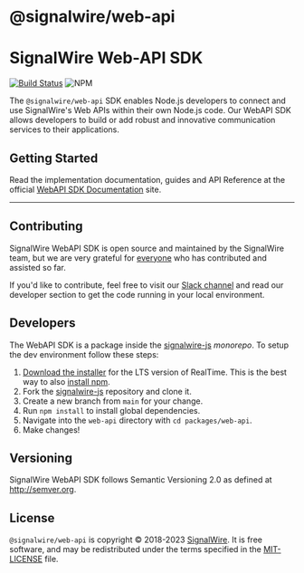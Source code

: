 # @signalwire/web-api

# SignalWire Web-API SDK

[![Build Status](https://ci.signalwire.com/api/badges/signalwire/signalwire-js/status.svg)](https://ci.signalwire.com/signalwire/signalwire-js) ![NPM](https://img.shields.io/npm/v/@signalwire/web-api.svg?color=brightgreen)

The `@signalwire/web-api` SDK enables Node.js developers to connect and use SignalWire's Web APIs within their own Node.js code. Our WebAPI SDK allows developers to build or add robust and innovative communication services to their applications.

## Getting Started

Read the implementation documentation, guides and API Reference at the official [WebAPI SDK Documentation](https://developer.signalwire.com/sdks/reference/web-api-sdk) site.

---

## Contributing

SignalWire WebAPI SDK is open source and maintained by the SignalWire team, but we are very grateful for [everyone](https://github.com/signalwire/signalwire-js/contributors) who has contributed and assisted so far.

If you'd like to contribute, feel free to visit our [Slack channel](https://signalwire.community/) and read our developer section to get the code running in your local environment.

## Developers

The WebAPI SDK is a package inside the [signalwire-js](https://github.com/signalwire/signalwire-js) _monorepo_. To setup the dev environment follow these steps:

1. [Download the installer](https://nodejs.org/) for the LTS version of RealTime. This is the best way to also [install npm](https://blog.npmjs.org/post/85484771375/how-to-install-npm#_=_).
2. Fork the [signalwire-js](https://github.com/signalwire/signalwire-js) repository and clone it.
3. Create a new branch from `main` for your change.
4. Run `npm install` to install global dependencies.
5. Navigate into the `web-api` directory with `cd packages/web-api`.
6. Make changes!

## Versioning

SignalWire WebAPI SDK follows Semantic Versioning 2.0 as defined at <http://semver.org>.

## License

`@signalwire/web-api` is copyright © 2018-2023 [SignalWire](http://signalwire.com). It is free software, and may be redistributed under the terms specified in the [MIT-LICENSE](https://github.com/signalwire/signalwire-js/blob/master/LICENSE) file.
